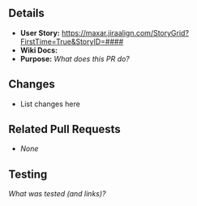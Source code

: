 ## Details
- **User Story:** https://maxar.jiraalign.com/StoryGrid?FirstTime=True&StoryID=####
- **Wiki Docs:**
- **Purpose:**  _What does this PR do?_

## Changes
- List changes here

## Related Pull Requests
- _None_

## Testing
_What was tested (and links)?_
